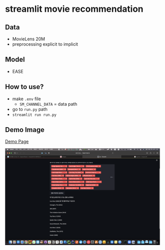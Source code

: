 # streamlit movie recommendation

## Data

- MovieLens 20M
- preprocessing explicit to implicit

## Model

- EASE

## How to use?

- make `.env` file
  - `SM_CHANNEL_DATA` = data path
- go to `run.py` path
- `streamlit run run.py`

## Demo Image

[Demo Page](http://118.67.130.15:30001)

![](../images/img.png)
